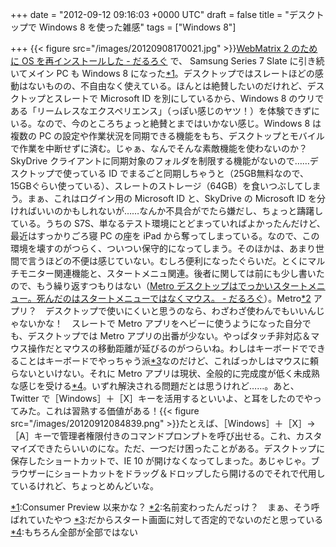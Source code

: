 
+++
date = "2012-09-12 09:16:03 +0000 UTC"
draft = false
title = "デスクトップで Windows 8 を使った雑感"
tags = ["Windows 8"]

+++
{{< figure src="/images/20120908170021.jpg"  >}}<a href="https://blog.daruyanagi.jp/entry/2012/09/09/145506">WebMatrix 2 のために OS を再インストールした - だるろぐ</a> で、 Samsung Series 7 Slate に引き続いてメイン PC も Windows 8 になった<a href="#f-6ba64109" name="fn-6ba64109" title="Consumer Preview 以来かな？">*1</a>。デスクトップではスレートほどの感動はないものの、不自由なく使えている。ほんとは絶賛したいのだけれど、デスクトップとスレートで Microsoft ID を別にしているから、Windows 8 のウリである「リームレスなエクスペリエンス」（っぽい感じのヤツ！）を体験できずにいる。なので、今のところちょっと絶賛とまではいかない感じ。Windows 8 は複数の PC の設定や作業状況を同期できる機能をもち、デスクトップとモバイルで作業を中断せずに済む。じゃぁ、なんでそんな素敵機能を使わないのか？SkyDrive クライアントに同期対象のフォルダを制限する機能がないので……デスクトップで使っている ID でまるごと同期しちゃうと（25GB無料なので、15GBぐらい使っている）、スレートのストレージ（64GB）を食いつぶしてしまう。まぁ、これはログイン用の Microsoft ID と、SkyDrive の Microsoft ID を分ければいいのかもしれないが……なんか不具合がでたら嫌だし、ちょっと躊躇している。うちの S7S、単なるテスト環境にとどまっていればよかったんだけど、最近はすっかりごろ寝 PC の座を iPad から奪ってしまっている。なので、この環境を壊すのがつらく、ついつい保守的になってしまう。そのほかは、あまり世間で言うほどの不便は感じていない。むしろ便利になったぐらいだ。とくにマルチモニター関連機能と、スタートメニュ関連。後者に関しては前にも少し書いたので、もう繰り返すつもりはない（<a href="https://blog.daruyanagi.jp/entry/2012/06/06/204210">Metro デスクトップはでっかいスタートメニュー。死んだのはスタートメニューではなくマウス。 - だるろぐ</a>）。Metro<a href="#f-62f4953e" name="fn-62f4953e" title="名前変わったんだっけ？　まぁ、そう呼ばれていたやつ">*2</a> アプリ？　デスクトップで使いにくいと思うのなら、わざわざ使わんでもいいんじゃないかな！　スレートで Metro アプリをヘビーに使うようになった自分でも、デスクトップでは Metro アプリの出番が少ない。やっぱタッチ非対応＆マウス操作だとマウスの移動距離が延びるのがつらいね。わしはキーボードでできることはキーボードでやっちゃう派<a href="#f-48d3b1cc" name="fn-48d3b1cc" title="だからスタート画面に対して否定的でないのだと思っている">*3</a>なのだけど、こればっかしはマウスに頼らないといけない。それに Metro アプリは現状、全般的に完成度が低く未成熟な感じを受ける<a href="#f-df7baead" name="fn-df7baead" title="もちろん全部が全部ではない">*4</a>。いずれ解決される問題だとは思うけれど……。あと、Twitter で［Windows］＋［X］キーを活用するといいよ、と耳をしたのでやってみた。これは習熟する価値がある！{{< figure src="/images/20120912084839.png"  >}}たとえば、［Windows］＋［X］→［A］キーで管理者権限付きのコマンドプロンプトを呼び出せる。これ、カスタマイズできたらいいのにな。ただ、一つだけ困ったことがある。デスクトップに保存したショートカットで、IE 10 が開けなくなってしまった。あじゃじゃ。ブラウザーにショートカットをドラッグ＆ドロップしたら開けるのでそれで代用しているけれど、ちょっとめんどいな。
<div class="footnote">
<a href="#fn-6ba64109" name="f-6ba64109" class="footnote-number">*1</a><span class="footnote-delimiter">:</span><span class="footnote-text">Consumer Preview 以来かな？</span>
<a href="#fn-62f4953e" name="f-62f4953e" class="footnote-number">*2</a><span class="footnote-delimiter">:</span><span class="footnote-text">名前変わったんだっけ？　まぁ、そう呼ばれていたやつ</span>
<a href="#fn-48d3b1cc" name="f-48d3b1cc" class="footnote-number">*3</a><span class="footnote-delimiter">:</span><span class="footnote-text">だからスタート画面に対して否定的でないのだと思っている</span>
<a href="#fn-df7baead" name="f-df7baead" class="footnote-number">*4</a><span class="footnote-delimiter">:</span><span class="footnote-text">もちろん全部が全部ではない</span>
</div>

